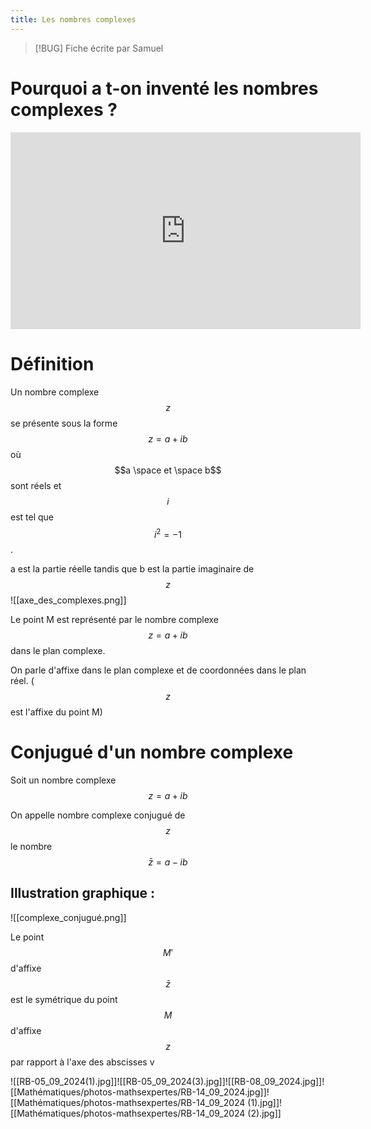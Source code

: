 ```yaml
---
title: Les nombres complexes
---
```


> [!BUG] Fiche écrite par Samuel

# Pourquoi a t-on inventé les nombres complexes ?

<iframe width="560" height="315" src="https://www.youtube.com/embed/M-qGTSL2yzM?si=wPzHb7v51AKxhZdb" title="YouTube video player" frameborder="0" allow="accelerometer; autoplay; clipboard-write; encrypted-media; gyroscope; picture-in-picture; web-share" referrerpolicy="strict-origin-when-cross-origin" allowfullscreen></iframe>

# Définition

Un nombre complexe $$z$$ se présente sous la forme $$z=a+i b$$ où $$a \space et \space b$$ sont réels et $$i$$ est tel que $$i^2=-1$$.

a est la partie réelle tandis que b est la partie imaginaire de $$z$$![[axe_des_complexes.png]]

Le point M est représenté par le nombre complexe $$z=a+i b$$ dans le plan complexe.

On parle d'affixe dans le plan complexe et de coordonnées dans le plan réel. ($$z$$ est l'affixe du point M)

# Conjugué d'un nombre complexe

Soit un nombre complexe $$z=a+i b$$

On appelle nombre complexe conjugué de $$z$$ le nombre $$\bar z = a - ib$$
## Illustration graphique :

![[complexe_conjugué.png]]

Le point $$M'$$d'affixe $$\bar z$$ est le symétrique du point $$M$$ d'affixe $$z$$ par rapport à l'axe des abscisses v

![[RB-05_09_2024(1).jpg]]![[RB-05_09_2024(3).jpg]]![[RB-08_09_2024.jpg]]![[Mathématiques/photos-mathsexpertes/RB-14_09_2024.jpg]]![[Mathématiques/photos-mathsexpertes/RB-14_09_2024 (1).jpg]]![[Mathématiques/photos-mathsexpertes/RB-14_09_2024 (2).jpg]]